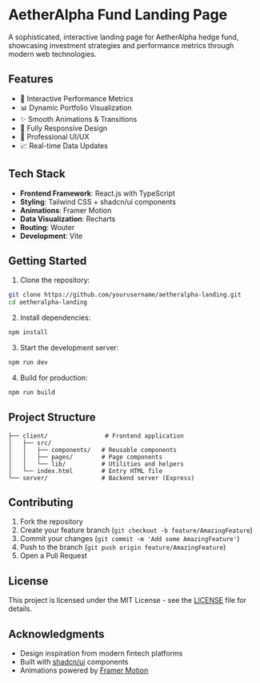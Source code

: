 # AetherAlpha Fund Landing Page

A sophisticated, interactive landing page for AetherAlpha hedge fund, showcasing investment strategies and performance metrics through modern web technologies.

## Features

- 🎯 Interactive Performance Metrics
- 📊 Dynamic Portfolio Visualization
- ✨ Smooth Animations & Transitions
- 📱 Fully Responsive Design
- 🎨 Professional UI/UX
- 📈 Real-time Data Updates

## Tech Stack

- **Frontend Framework**: React.js with TypeScript
- **Styling**: Tailwind CSS + shadcn/ui components
- **Animations**: Framer Motion
- **Data Visualization**: Recharts
- **Routing**: Wouter
- **Development**: Vite

## Getting Started

1. Clone the repository:
```bash
git clone https://github.com/yourusername/aetheralpha-landing.git
cd aetheralpha-landing
```

2. Install dependencies:
```bash
npm install
```

3. Start the development server:
```bash
npm run dev
```

4. Build for production:
```bash
npm run build
```

## Project Structure

```
├── client/                # Frontend application
│   ├── src/
│   │   ├── components/   # Reusable components
│   │   ├── pages/        # Page components
│   │   └── lib/          # Utilities and helpers
│   └── index.html        # Entry HTML file
└── server/               # Backend server (Express)
```

## Contributing

1. Fork the repository
2. Create your feature branch (`git checkout -b feature/AmazingFeature`)
3. Commit your changes (`git commit -m 'Add some AmazingFeature'`)
4. Push to the branch (`git push origin feature/AmazingFeature`)
5. Open a Pull Request

## License

This project is licensed under the MIT License - see the [LICENSE](LICENSE) file for details.

## Acknowledgments

- Design inspiration from modern fintech platforms
- Built with [shadcn/ui](https://ui.shadcn.com/) components
- Animations powered by [Framer Motion](https://www.framer.com/motion/)
